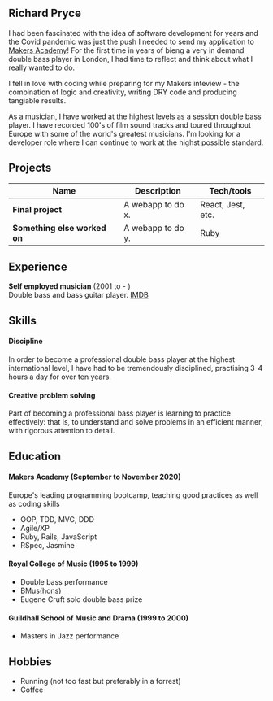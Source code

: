 ## Richard Pryce

I had been fascinated with the idea of software development for years and the Covid pandemic was just the push I needed to send my application to [Makers Academy](https://makers.tech/)! For the first time in years of bieng a very in demand double bass player in London, I had time to reflect and think about what I really wanted to do.

I fell in love with coding while preparing for my Makers inteview - the combination of logic and creativity, writing DRY code and producing tangiable results.

As a musician, I have worked at the highest levels as a session double bass player. I have recorded 100's of film sound tracks and toured throughout Europe with some of the world's greatest musicians. I'm looking for a developer role where I can continue to work at the highst possible standard.


## Projects

| Name                         | Description       | Tech/tools        |
| ---------------------------- | ----------------- | ----------------- |
| **Final project**            | A webapp to do x. | React, Jest, etc. |
| **Something else worked on** | A webapp to do y. | Ruby              |

## Experience

**Self employed musician** (2001 to - )  
Double bass and bass guitar player.
[IMDB](https://www.imdb.com/name/nm8874503/)


## Skills

#### Discipline

In order to become a professional double bass player at the highest international level, I have had to be tremendously disciplined, practising 3-4 hours a day for over ten years.

#### Creative problem solving

Part of becoming a professional bass player is learning to practice effectively: that is, to understand and solve problems in an efficient manner, with rigorous attention to detail.

## Education

#### Makers Academy (September to November 2020)
Europe's leading programming bootcamp, teaching good practices as well as coding skills

- OOP, TDD, MVC, DDD
- Agile/XP
- Ruby, Rails, JavaScript
- RSpec, Jasmine

#### Royal College of Music (1995 to 1999)

- Double bass performance
- BMus(hons)
- Eugene Cruft solo double bass prize

#### Guildhall School of Music and Drama (1999 to 2000)

  - Masters in Jazz performance


## Hobbies

- Running (not too fast but preferably in a forrest)
- Coffee
